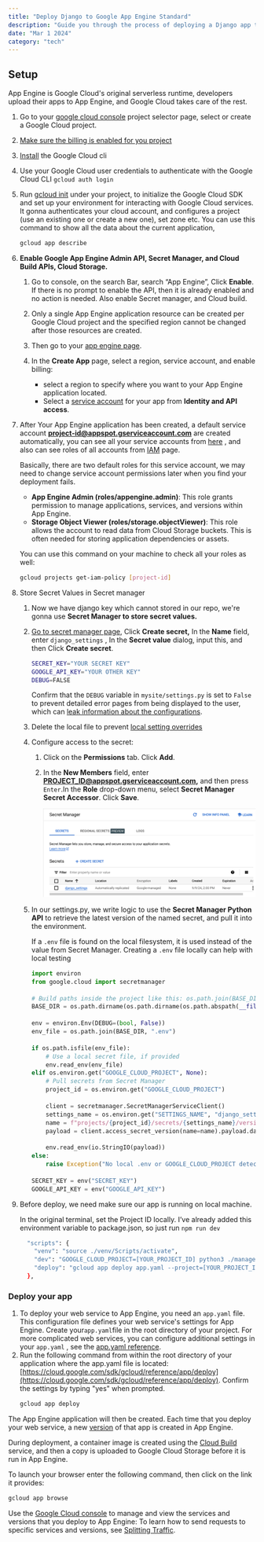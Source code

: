 ```yaml
---
title: "Deploy Django to Google App Engine Standard"
description: "Guide you through the process of deploying a Django app to Google App Engine"
date: "Mar 1 2024"
category: "tech"
---
```

## Setup

App Engine is Google Cloud's original serverless runtime, developers upload their apps to App Engine, and Google Cloud takes care of the rest.

1. Go to your [google cloud console](https://console.cloud.google.com/projectselector2/home/dashboard?_ga=2.2137520.1099778687.1726449732-224993696.1657402990) project selector page, select or create a Google Cloud project.
2. [Make sure the billing is enabled for you project](https://cloud.google.com/billing/docs/how-to/verify-billing-enabled#confirm_billing_is_enabled_on_a_project)
3. [Install](https://cloud.google.com/sdk/docs/install) the Google Cloud cli
4. Use your Google Cloud user credentials to authenticate with the Google Cloud CLI `gcloud auth login`
5. Run [gcloud init](https://cloud.google.com/sdk/docs/initializing) under your project, to initialize the Google Cloud SDK and set up your environment for interacting with Google Cloud services. It gonna authenticates your cloud account, and configures a project (use an existing one or create a new one), set zone etc.
   You can use this command to show all the data about the current application,
    ```bash
    gcloud app describe 
    ```
6. **Enable Google App Engine Admin API, Secret Manager, and Cloud Build APIs, Cloud Storage.**
   1. Go to console, on the search Bar, search “App Engine”, Click **Enable**. If there is no prompt to enable the API, then it is already enabled and no action is needed. Also enable Secret manager, and Cloud build.

   2. Only a single App Engine application resource can be created per Google Cloud project and the specified region cannot be changed after those resources are created.

   3. Then go to your [app engine page](https://console.cloud.google.com/projectselector/appengine/create?st=true&_ga=2.48807590.1099778687.1726449732-224993696.1657402990). 

   4. In the **Create App** page, select a region, service account, and enable billing:

      - select a region to specify where you want to your App Engine application located.
      - Select a [service account](https://cloud.google.com/appengine/docs/flexible/configure-service-accounts) for your app from **Identity and API access**.
7. After Your App Engine application has been created, a default service account **project-id@appspot.gserviceaccount.com** are created automatically, you can see all your service accounts from [here](https://console.cloud.google.com/iam-admin/serviceaccounts?_ga=2.15340982.1099778687.1726449732-224993696.1657402990) , and also can see roles of all accounts from [IAM](https://console.cloud.google.com/iam-admin/) page.

   Basically, there are two default roles for this service account, we may need to change service account permissions later when you find your deployment fails.

    - **App Engine Admin (roles/appengine.admin)**: This role grants permission to manage applications, services, and versions within App Engine.
    - **Storage Object Viewer (roles/storage.objectViewer)**: This role allows the account to read data from Cloud Storage buckets. This is often needed for storing application dependencies or assets.

   You can use this command on your machine to check all your roles as well:

    ```bash
    gcloud projects get-iam-policy [project-id]
    ```
8. Store Secret Values in Secret manager
    1. Now we have django key which cannot stored in our repo, we're gonna use **Secret Manager to store secret values.**
    2. [Go to secret manager page](https://console.cloud.google.com/security/secret-manager?project=_&_ga=2.211988756.1099778687.1726449732-224993696.1657402990), Click **Create secret,**  In the **Name** field, enter `django_settings` , In the **Secret value** dialog, input this, and then Click **Create secret**.
        ```bash
        SECRET_KEY="YOUR SECRET KEY"
        GOOGLE_API_KEY="YOUR OTHER KEY"
        DEBUG=FALSE
        ```

       Confirm that the `DEBUG` variable in `mysite/settings.py` is set to `False` to prevent detailed error pages from being displayed to the user, which can [leak information about the configurations](https://docs.djangoproject.com/en/stable/howto/error-reporting/#error-reporting).

    3. Delete the local file to prevent [local setting overrides](https://cloud.google.com/python/django/appengine#local-secret-overrides)
    4. Configure access to the secret:
        1. Click on the **Permissions** tab. Click **Add**.
        2. In the **New Members** field, enter **PROJECT_ID@appspot.gserviceaccount.com,** and then press `Enter`.In the **Role** drop-down menu, select **Secret Manager Secret Accessor**. Click **Save**.

           ![secret_manager.png](secret_manager.png)

    5.  In our settings.py, we write logic to use the **Secret Manager Python API** to retrieve the latest version of the named secret, and pull it into the environment.

        If a `.env` file is found on the local filesystem, it is used instead of the value from Secret Manager. Creating a `.env` file locally can help with local testing

        ```python
        import environ
        from google.cloud import secretmanager
        
        # Build paths inside the project like this: os.path.join(BASE_DIR, ...)
        BASE_DIR = os.path.dirname(os.path.dirname(os.path.abspath(__file__)))
        
        env = environ.Env(DEBUG=(bool, False))
        env_file = os.path.join(BASE_DIR, ".env")
        
        if os.path.isfile(env_file):
            # Use a local secret file, if provided
            env.read_env(env_file)
        elif os.environ.get("GOOGLE_CLOUD_PROJECT", None):
            # Pull secrets from Secret Manager
            project_id = os.environ.get("GOOGLE_CLOUD_PROJECT")
        
            client = secretmanager.SecretManagerServiceClient()
            settings_name = os.environ.get("SETTINGS_NAME", "django_settings")
            name = f"projects/{project_id}/secrets/{settings_name}/versions/latest"
            payload = client.access_secret_version(name=name).payload.data.decode("UTF-8")
        
            env.read_env(io.StringIO(payload))
        else:
            raise Exception("No local .env or GOOGLE_CLOUD_PROJECT detected. No secrets found.")
        
        SECRET_KEY = env("SECRET_KEY")
        GOOGLE_API_KEY = env("GOOGLE_API_KEY")
        ```
9. Before deploy, we need make sure our app is running on local machine.

   In the original terminal, set the Project ID locally. I’ve already added this environment variable to package.json, so just run `npm run dev`

    ```bash
      "scripts": {
        "venv": "source ./venv/Scripts/activate",
        "dev": "GOOGLE_CLOUD_PROJECT=[YOUR_PROJECT_ID] python3 ./manage.py runserver",
        "deploy": "gcloud app deploy app.yaml --project=[YOUR_PROJECT_ID]"
      },
    ```

### Deploy your app

1. To deploy your web service to App Engine, you need an `app.yaml` file. This configuration file defines your web service's settings for App Engine.  Create your`app.yaml`file in the root directory of your project. For more complicated web services, you can configure additional settings in your `app.yaml` , see the [app.yaml reference](https://cloud.google.com/appengine/docs/standard/reference/app-yaml).
2. Run the following command from within the root directory of your application where the app.yaml file is located: [https://cloud.google.com/sdk/gcloud/reference/app/deploy](https://cloud.google.com/sdk/gcloud/reference/app/deploy).
   Confirm the settings by typing "yes" when prompted.
    ```bash
    gcloud app deploy
    ```

The App Engine application will then be created. Each time that you deploy your web service, a new [version](https://cloud.google.com/appengine/docs/an-overview-of-app-engine) of that app is created in App Engine.

During deployment, a container image is created using the [Cloud Build](https://cloud.google.com/container-builder/docs) service, and then a copy is uploaded to Google Cloud Storage before it is run in App Engine.

To launch your browser enter the following command, then click on the link it provides:

```bash
gcloud app browse
```

Use the [Google Cloud console](https://console.cloud.google.com/appengine/services?_ga=2.14785974.1099778687.1726449732-224993696.1657402990) to manage and view the services and versions that you deploy to App Engine:
To learn how to send requests to specific services and versions, see [Splitting Traffic](https://cloud.google.com/appengine/docs/standard/splitting-traffic).
